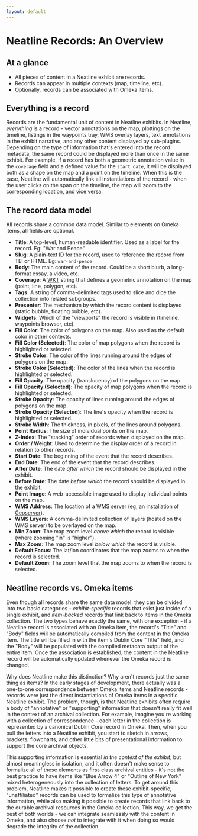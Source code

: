 ```yaml
---
layout: default
---
```

# Neatline Records: An Overview

## At a glance

  - All pieces of content in a Neatline exhibit are records.
  - Records can appear in multiple contexts (map, timeline, etc).
  - Optionally, records can be associated with Omeka items.

## Everything is a record

Records are the fundamental unit of content in Neatline exhibits. In Neatline, _everything_ is a record - vector annotations on the map, plottings on the timeline, listings in the waypoints tray, WMS overlay layers, text annotations in the exhibit narrative, and any other content displayed by sub-plugins. Depending on the type of information that's entered into the record metadata, the same record could be displayed more than once in the same exhibit. For example, if a record has both a geometric annotation value in the `coverage` field and a defined value for the `start_date`, it will be displayed both as a shape on the map and a point on the timeline. When this is the case, Neatline will automatically link all instantiations of the record - when the user clicks on the span on the timeline, the map will zoom to the corresponding location, and vice versa.

## The record data model

All records share a common data model. Similar to elements on Omeka items, all fields are optional.

  - **Title**: A top-level, human-readable identifier. Used as a label for the record. Eg: "War and Peace"
  - **Slug**: A plain-text ID for the record, used to reference the record from TEI or HTML. Eg: `war-and-peace`
  - **Body**: The main content of the record. Could be a short blurb, a long-format essay, a video, etc.
  - **Coverage**: A [WKT][wkt] string that defines a geometric annotation on the map (point, line, polygon, etc).
  - **Tags**: A string of comma-delimited tags used to slice and dice the collection into related subgroups.
  - **Presenter**: The mechanism by which the record content is displayed (static bubble, floating bubble, etc).
  - **Widgets**: Which of the "viewports" the record is visible in (timeline, waypoints browser, etc).
  - **Fill Color**: The color of polygons on the map. Also used as the default color in other contexts.
  - **Fill Color (Selected)**: The color of map polygons when the record is highlighted or selected.
  - **Stroke Color**: The color of the lines running around the edges of polygons on the map.
  - **Stroke Color (Selected)**: The color of the lines when the record is highlighted or selected.
  - **Fill Opacity**: The opacity (translucency) of the polygons on the map.
  - **Fill Opacity (Selected)**: The opacity of map polygons when the record is highlighted or selected.
  - **Stroke Opacity**: The opacity of lines running around the edges of polygons on the map.
  - **Stroke Opacity (Selected)**: The line's opacity when the record is highlighted or selected.
  - **Stroke Width**: The thickness, in pixels, of the lines around polygons.
  - **Point Radius**: The size of individual points on the map.
  - **Z-Index**: The "stacking" order of records when displayed on the map.
  - **Order / Weight**: Used to determine the display order of a record in relation to other records.
  - **Start Date**: The beginning of the event that the record describes.
  - **End Date**: The end of the event that the record describes.
  - **After Date**: The date _after which_ the record should be displayed in the exhibit.
  - **Before Date**: The date _before which_ the record should be displayed in the exhibit.
  - **Point Image**: A web-accessible image used to display individual points on the map.
  - **WMS Address**: The location of a [WMS][wms] server (eg, an installation of [Geoserver][geoserver]).
  - **WMS Layers**: A comma-delimited collection of layers (hosted on the WMS server) to be overlayed on the map.
  - **Min Zoom**: The map zoom level _above which_ the record is visible (where zooming "in" is "higher").
  - **Max Zoom**: The map zoom level _below which_ the record is visible.
  - **Default Focus**: The lat/lon coordinates that the map zooms to when the record is selected.
  - **Default Zoom**: The zoom level that the map zooms to when the record is selected.

## Neatline records vs. Omeka items

Even though all records share the same data model, they can be divided into two basic categories - _exhibit-specific_ records that exist just inside of a single exhibit, and _item-backed_ records that link back to items in the Omeka collection. The two types behave exactly the same, with one exception - if a Neatline record is associated with an Omeka item, the record's "Title" and "Body" fields will be automatically compiled from the content in the Omeka item. The title will be filled in with the item's Dublin Core "Title" field, and the "Body" will be populated with the compiled metadata output of the entire item. Once the association is established, the content in the Neatline record will be automatically updated whenever the Omeka record is changed.

Why does Neatline make this distinction? Why aren't records just the same thing as items? In the early stages of development, there actually was a one-to-one correspondence between Omeka items and Neatline records - records were just the direct instantiations of Omeka items in a specific Neatline exhibit. The problem, though, is that Neatline exhibits often require a body of "annotative" or "supporting" information that doesn't really fit well in the context of an archival collection. For example, imagine you're working with a collection of correspondence - each letter in the collection is represented by a canonical Dublin Core record in Omeka. Then, when you pull the letters into a Neatline exhibit, you start to sketch in arrows, brackets, flowcharts, and other little bits of presentational information to support the core archival objects.

This supporting information is essential _in the context of the exhibit_, but almost meaningless in isolation, and it often doesn't make sense to formalize all of these elements as first-class archival entities - it's not the best practice to have items like "Blue Arrow 4" or "Outline of New York" mixed heterogeneously into the collection of letters. To get around this problem, Neatline makes it possible to create these exhibit-specific, "unaffiliated" records can be used to formalize this type of annotative information, while also making it possible to create records that link back to the durable archival resources in the Omeka collection. This way, we get the best of both worlds - we can integrate seamlessly with the content in Omeka, and also choose _not_ to integrate with it when doing so would degrade the integrity of the collection.


[wkt]: http://en.wikipedia.org/wiki/Well-known_text
[wms]: http://en.wikipedia.org/wiki/Web_Map_Service
[geoserver]: http://geoserver.org/
